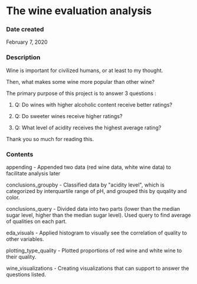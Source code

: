 # The wine evaluation analysis

### Date created
February 7, 2020

### Description

Wine is important for civilized humans, or at least to my thought.

Then, what makes some wine more popular than other wine?

The primary purpose of this project is to answer 3 questions :

1.  Q: Do wines with higher alcoholic content receive better ratings? 

2.  Q: Do sweeter wines receive higher ratings?

3.  Q: What level of acidity receives the highest average rating?

Thank you so much for reading this.

### Contents
appending - Appended two data (red wine data, white wine data) to facilitate analysis later

conclusions_groupby - Classified data by "acidity level", which is categorized by interquartile range of pH, and grouped this by quqality and color.

conclusions_query - Divided data into two parts (lower than the median sugar level, higher than the median sugar level). Used query to find average of qualities on each part.

eda_visuals - Applied histogram to visually see the correlation of quality to other variables.

plotting_type_quality - Plotted proportions of red wine and white wine to their quality.

wine_visualizations - Creating visualizations that can support to answer the questions listed.
